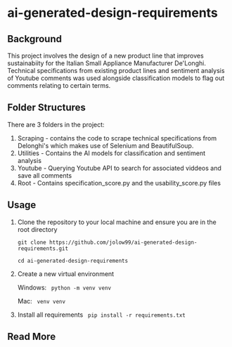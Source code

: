 # ai-generated-design-requirements

## Background
This project involves the design of a new product line that improves sustainabiity for the Italian Small Appliance Manufacturer De'Longhi. Technical specifications from existing product lines and sentiment analysis of Youtube comments was used alongside classification models to  flag out comments relating to certain terms.  

## Folder Structures
There are 3 folders in the project:
1. Scraping - contains the code to scrape technical specifications from Delonghi's which makes use of Selenium and BeautifulSoup.
2. Utilities - Contains the AI models for classification and sentiment analysis
3. Youtube - Querying Youtube API to search for associated viddeos and save all comments
4. Root - Contains specification_score.py and the usability_score.py files

## Usage
1. Clone the repository to your local machine and ensure you are in the root directory

      `` git clone https://github.com/jolow99/ai-generated-design-requirements.git ``

      `` cd ai-generated-design-requirements ``


2. Create a new virtual environment

      Windows: 
      `` python -m venv venv``

      Mac: 
      `` venv venv``

3. Install all requirements
`` pip install -r requirements.txt``

## Read More
